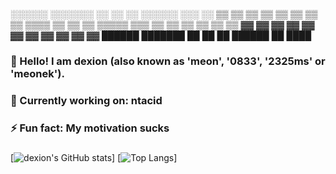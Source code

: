 ### 
<!--
**meon2325/meon2325** is a ✨ _special_ ✨ repository because its `README.md` (this file) appears on your GitHub profile.

Here are some ideas to get you started:

- 🔭 I’m currently working on ...
- 🌱 I’m currently learning ...
- 👯 I’m looking to collaborate on ...
- 🤔 I’m looking for help with ...
- 💬 Ask me about ...
- 📫 How to reach me: ...
- 😄 Pronouns: ...
- ⚡ Fun fact: ...
-->

░░░░░░  ░░░░░░░ ░░   ░░ ░░  ░░░░░░  ░░░    ░░ 
▒▒   ▒▒ ▒▒       ▒▒ ▒▒  ▒▒ ▒▒    ▒▒ ▒▒▒▒   ▒▒ 
▒▒   ▒▒ ▒▒▒▒▒     ▒▒▒   ▒▒ ▒▒    ▒▒ ▒▒ ▒▒  ▒▒ 
▓▓   ▓▓ ▓▓       ▓▓ ▓▓  ▓▓ ▓▓    ▓▓ ▓▓  ▓▓ ▓▓ 
██████  ███████ ██   ██ ██  ██████  ██   ████ 
### 👋 Hello! I am dexion (also known as 'meon', '0833', '2325ms' or 'meonek').
### 
### 🔨 Currently working on: ntacid
### ⚡ Fun fact: My motivation sucks
###
###
[![dexion's GitHub stats](https://github-readme-stats.vercel.app/api?username=meon2325&show_icons=true&theme=tokyo_night)]
[![Top Langs](https://github-readme-stats.vercel.app/api/top-langs/?username=meon2325&layout=compact)]

